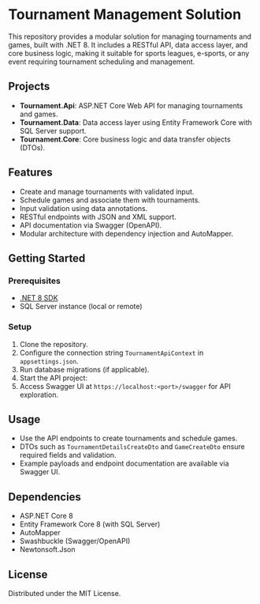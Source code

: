 # Tournament Management Solution

This repository provides a modular solution for managing tournaments and games, built with .NET 8. It includes a RESTful API, data access layer, and core business logic, making it suitable for sports leagues, e-sports, or any event requiring tournament scheduling and management.

## Projects

- **Tournament.Api**: ASP.NET Core Web API for managing tournaments and games.
- **Tournament.Data**: Data access layer using Entity Framework Core with SQL Server support.
- **Tournament.Core**: Core business logic and data transfer objects (DTOs).

## Features

- Create and manage tournaments with validated input.
- Schedule games and associate them with tournaments.
- Input validation using data annotations.
- RESTful endpoints with JSON and XML support.
- API documentation via Swagger (OpenAPI).
- Modular architecture with dependency injection and AutoMapper.

## Getting Started

### Prerequisites

- [.NET 8 SDK](https://dotnet.microsoft.com/download/dotnet/8.0)
- SQL Server instance (local or remote)

### Setup

1. Clone the repository.
2. Configure the connection string `TournamentApiContext` in `appsettings.json`.
3. Run database migrations (if applicable).
4. Start the API project:
5. Access Swagger UI at `https://localhost:<port>/swagger` for API exploration.

## Usage

- Use the API endpoints to create tournaments and schedule games.
- DTOs such as `TournamentDetailsCreateDto` and `GameCreateDto` ensure required fields and validation.
- Example payloads and endpoint documentation are available via Swagger UI.

## Dependencies

- ASP.NET Core 8
- Entity Framework Core 8 (with SQL Server)
- AutoMapper
- Swashbuckle (Swagger/OpenAPI)
- Newtonsoft.Json

## License

Distributed under the MIT License.
